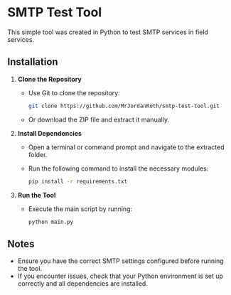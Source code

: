 # SMTP Test Tool

This simple tool was created in Python to test SMTP services in field services.

## Installation

1. **Clone the Repository**  
   - Use Git to clone the repository:

     ```sh
     git clone https://github.com/MrJordanRoth/smtp-test-tool.git
     ```

   - Or download the ZIP file and extract it manually.

2. **Install Dependencies**  
   - Open a terminal or command prompt and navigate to the extracted folder.  
   - Run the following command to install the necessary modules:

     ```sh
     pip install -r requirements.txt
     ```

3. **Run the Tool**  
   - Execute the main script by running:

     ```sh
     python main.py
     ```

## Notes

- Ensure you have the correct SMTP settings configured before running the tool.
- If you encounter issues, check that your Python environment is set up correctly and all dependencies are installed.